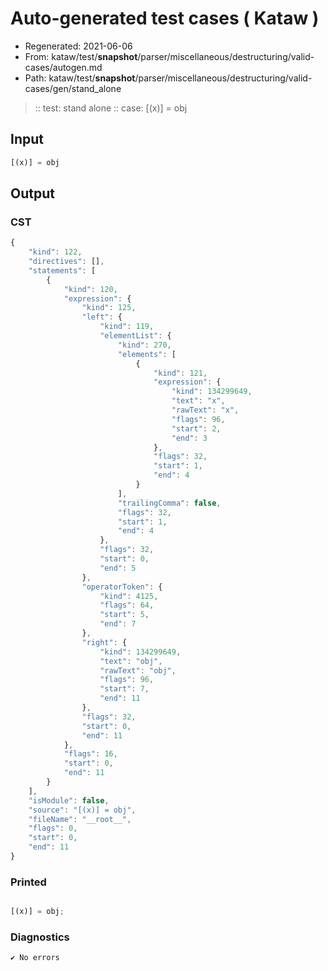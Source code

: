 # Auto-generated test cases ( Kataw )
- Regenerated: 2021-06-06
- From: kataw/test/__snapshot__/parser/miscellaneous/destructuring/valid-cases/autogen.md
- Path: kataw/test/__snapshot__/parser/miscellaneous/destructuring/valid-cases/gen/stand_alone
> :: test: stand alone
> :: case: [(x)] = obj
## Input

`````js
[(x)] = obj
`````
## Output

### CST

```javascript
{
    "kind": 122,
    "directives": [],
    "statements": [
        {
            "kind": 120,
            "expression": {
                "kind": 125,
                "left": {
                    "kind": 119,
                    "elementList": {
                        "kind": 270,
                        "elements": [
                            {
                                "kind": 121,
                                "expression": {
                                    "kind": 134299649,
                                    "text": "x",
                                    "rawText": "x",
                                    "flags": 96,
                                    "start": 2,
                                    "end": 3
                                },
                                "flags": 32,
                                "start": 1,
                                "end": 4
                            }
                        ],
                        "trailingComma": false,
                        "flags": 32,
                        "start": 1,
                        "end": 4
                    },
                    "flags": 32,
                    "start": 0,
                    "end": 5
                },
                "operatorToken": {
                    "kind": 4125,
                    "flags": 64,
                    "start": 5,
                    "end": 7
                },
                "right": {
                    "kind": 134299649,
                    "text": "obj",
                    "rawText": "obj",
                    "flags": 96,
                    "start": 7,
                    "end": 11
                },
                "flags": 32,
                "start": 0,
                "end": 11
            },
            "flags": 16,
            "start": 0,
            "end": 11
        }
    ],
    "isModule": false,
    "source": "[(x)] = obj",
    "fileName": "__root__",
    "flags": 0,
    "start": 0,
    "end": 11
}
```

### Printed

```javascript

[(x)] = obj;
```

### Diagnostics

```javascript
✔ No errors
```

